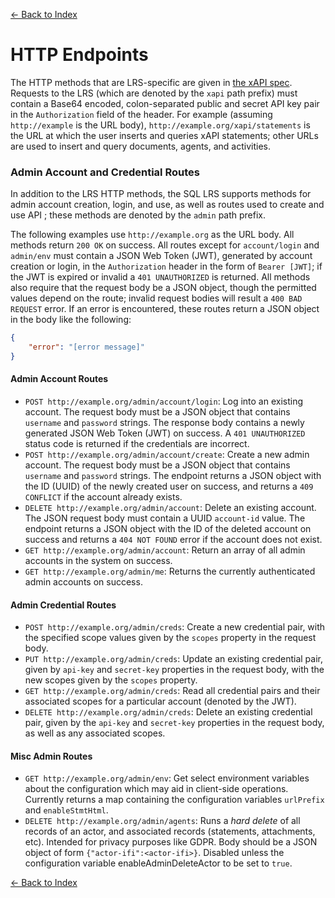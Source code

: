 [<- Back to Index](index.md)

# HTTP Endpoints

The HTTP methods that are LRS-specific are given in [the xAPI spec](https://github.com/adlnet/xAPI-Spec/blob/master/xAPI-Communication.md#datatransfer). Requests to the LRS (which are denoted by the `xapi` path prefix) must contain a Base64 encoded, colon-separated public and secret API key pair in the `Authorization` field of the header. For example (assuming `http://example` is the URL body), `http://example.org/xapi/statements` is the URL at which the user inserts and queries xAPI statements; other URLs are used to insert and query documents, agents, and activities.

### Admin Account and Credential Routes

In addition to the LRS HTTP methods, the SQL LRS supports methods for admin account creation, login, and use, as well as routes used to create and use API ; these methods are denoted by the `admin` path prefix.

The following examples use `http://example.org` as the URL body. All methods return `200 OK` on success. All routes except for `account/login` and `admin/env` must contain a JSON Web Token (JWT), generated by account creation or login, in the `Authorization` header in the form of `Bearer [JWT]`; if the JWT is expired or invalid a `401 UNAUTHORIZED` is returned. All methods also require that the request body be a JSON object, though the permitted values depend on the route; invalid request bodies will result a `400 BAD REQUEST` error. If an error is encountered, these routes return a JSON object in the body like the following:

```json
{
    "error": "[error message]"
}
```

#### Admin Account Routes

- `POST http://example.org/admin/account/login`: Log into an existing account. The request body must be a JSON object that contains `username` and `password` strings. The response body contains a newly generated JSON Web Token (JWT) on success. A `401 UNAUTHORIZED` status code is returned if the credentials are incorrect.
- `POST http://example.org/admin/account/create`: Create a new admin account. The request body must be a JSON object that contains `username` and `password` strings. The endpoint returns a JSON object with the ID (UUID) of the newly created user on success, and returns a `409 CONFLICT` if the account already exists.
- `DELETE http://example.org/admin/account`: Delete an existing account. The JSON request body must contain a UUID `account-id` value. The endpoint returns a JSON object with the ID of the deleted account on success and returns a `404 NOT FOUND` error if the account does not exist.
- `GET http://example.org/admin/account`: Return an array of all admin accounts in the system on success.
- `GET http://example.org/admin/me`: Returns the currently authenticated admin accounts on success.

#### Admin Credential Routes

- `POST http://example.org/admin/creds`: Create a new credential pair, with the specified scope values given by the `scopes` property in the request body.
- `PUT http://example.org/admin/creds`: Update an existing credential pair, given by `api-key` and `secret-key` properties in the request body, with the new scopes given by the `scopes` property.
- `GET http://example.org/admin/creds`: Read all credential pairs and their associated scopes for a particular account (denoted by the JWT).
- `DELETE http://example.org/admin/creds`: Delete an existing credential pair, given by the `api-key` and `secret-key` properties in the request body, as well as any associated scopes.

#### Misc Admin Routes

- `GET http://example.org/admin/env`: Get select environment variables about the configuration which may aid in client-side operations. Currently returns a map containing the configuration variables `urlPrefix` and `enableStmtHtml`.
- `DELETE http://example.org/admin/agents`: Runs a *hard delete* of all records of an actor, and associated records (statements, attachments, etc).  Intended for privacy purposes like GDPR.  Body should be a JSON object of form `{"actor-ifi":<actor-ifi>}`.  Disabled unless the configuration variable enableAdminDeleteActor to be set to `true`.

[<- Back to Index](index.md)
